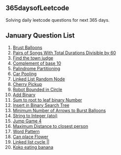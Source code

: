 ## 365daysofLeetcode
Solving daily leetcode questions for next 365 days.

## January Question List
1. [Brust Balloons](https://github.com/prateek-code-22/365daysofLeetcode/blob/main/Daily%20Questions/January/Brust_Balloons.py)
2. [Pairs of Songs With Total Durations Divisible by 60](https://github.com/prateek-code-22/365daysofLeetcode/blob/main/Daily%20Questions/January/Pairs_of_songs_divisible_by_60.py)
3. [Find the town judge](https://github.com/prateek-code-22/365daysofLeetcode/blob/main/Daily%20Questions/January/Find_town_judge.py) 
4. [Complement of base 10](https://github.com/prateek-code-22/365daysofLeetcode/blob/main/Daily%20Questions/January/Complement_of_base_10.py)
5. [Palindrome Partitioning](https://github.com/prateek-code-22/365daysofLeetcode/blob/main/Daily%20Questions/January/Palindrome_Partitioning.py)
6. [Car Pooling](https://github.com/prateek-code-22/365daysofLeetcode/blob/main/Daily%20Questions/January/Car_Pooling.py)
7. [Linked List Random Node](https://github.com/prateek-code-22/365daysofLeetcode/blob/main/Daily%20Questions/January/Linked_list_random_node.py)
8. [Cherry Pickup](https://github.com/prateek-code-22/365daysofLeetcode/blob/main/Daily%20Questions/January/cherry_pickup.py)
9. [Robot Bounded in Circle](https://github.com/prateek-code-22/365daysofLeetcode/blob/main/Daily%20Questions/January/Robot_bounded_in_circle.py)
10. [Add Binary](https://github.com/prateek-code-22/365daysofLeetcode/blob/main/Daily%20Questions/January/Add_binary.py)
11. [Sum to root to leaf binary Number](https://github.com/prateek-code-22/365daysofLeetcode/blob/main/Daily%20Questions/January/Sum%20of%20Root%20To%20Leaf%20Binary%20Numbers.py)
12. [Insert in Binary Search Tree](https://github.com/prateek-code-22/365daysofLeetcode/blob/main/Daily%20Questions/January/Insert_in_binary_tree.py)
13. [Minimum Number of Arrows to Burst Balloons](https://github.com/prateek-code-22/365daysofLeetcode/blob/main/Daily%20Questions/January/Minimum%20Number%20of%20Arrows%20to%20Burst%20Balloons.py)
14. [String to Integer (atoi)](https://github.com/prateek-code-22/365daysofLeetcode/blob/main/Daily%20Questions/January/String%20to%20Integer%20(atoi).py)
15. [Jump Game 4](https://github.com/prateek-code-22/365daysofLeetcode/blob/main/Daily%20Questions/January/jump_game_4.py)
16. [Maximum Distance to closest person](https://github.com/prateek-code-22/365daysofLeetcode/blob/main/Daily%20Questions/January/Maximize%20Distance%20to%20Closest%20Person.py)
17. [Word Pattern](https://github.com/prateek-code-22/365daysofLeetcode/blob/main/Daily%20Questions/January/Word_pattern.py)
18. [Can place Flower](https://github.com/prateek-code-22/365daysofLeetcode/blob/main/Daily%20Questions/January/can%20place%20flower.py)
19. [Linked list cycle ||](https://github.com/prateek-code-22/365daysofLeetcode/blob/main/Daily%20Questions/January/LinkedList%20cycle%202.py)
20. [Koko eating banana](https://github.com/prateek-code-22/365daysofLeetcode/blob/main/Daily%20Questions/January/Koko%20eating%20banana.py)
